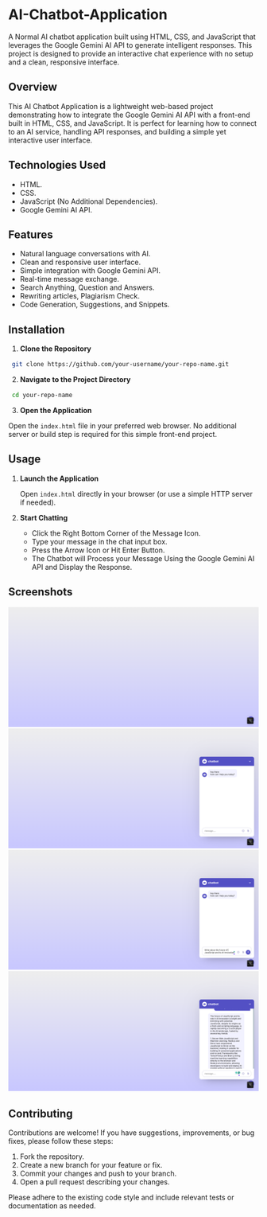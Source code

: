 # AI-Chatbot-Application
A Normal AI chatbot application built using HTML, CSS, and JavaScript that leverages the Google Gemini AI API to generate intelligent responses. This project is designed to provide an interactive chat experience with no setup and a clean, responsive interface.

## Overview
This AI Chatbot Application is a lightweight web-based project demonstrating how to integrate the Google Gemini AI API with a front-end built in HTML, CSS, and JavaScript. It is perfect for learning how to connect to an AI service, handling API responses, and building a simple yet interactive user interface.

## Technologies Used

- HTML.
- CSS.
- JavaScript (No Additional Dependencies).
- Google Gemini AI API.

## Features

* Natural language conversations with AI.
* Clean and responsive user interface.
* Simple integration with Google Gemini API.
* Real-time message exchange.
* Search Anything, Question and Answers.
* Rewriting articles, Plagiarism Check.
* Code Generation, Suggestions, and Snippets.

## Installation

1. **Clone the Repository**

```bash
 git clone https://github.com/your-username/your-repo-name.git
```
2. **Navigate to the Project Directory**
```bash
 cd your-repo-name
```
3. **Open the Application**

Open the ```index.html``` file in your preferred web browser. No additional server or build step is required for this simple front-end project.

## Usage

1. **Launch the Application**
 
   Open ```index.html``` directly in your browser (or use a simple HTTP server if needed).

2. **Start Chatting**
   - Click the Right Bottom Corner of the Message Icon.
   - Type your message in the chat input box.
   - Press the Arrow Icon or Hit Enter Button.
   - The Chatbot will Process your Message Using the Google Gemini AI API and Display the Response.

## Screenshots

![Screenshot-1](screenshot-1.png)
![Screenshot-2](screenshot-2.png)
![Screenshot-3](screenshot-3.png)
![Screenshot-4](screenshot-4.png)

## Contributing
   Contributions are welcome! If you have suggestions, improvements, or bug fixes, please follow these steps:
   1. Fork the repository.
   2. Create a new branch for your feature or fix.
   3. Commit your changes and push to your branch.
   4. Open a pull request describing your changes.

   Please adhere to the existing code style and include relevant tests or documentation as needed.
